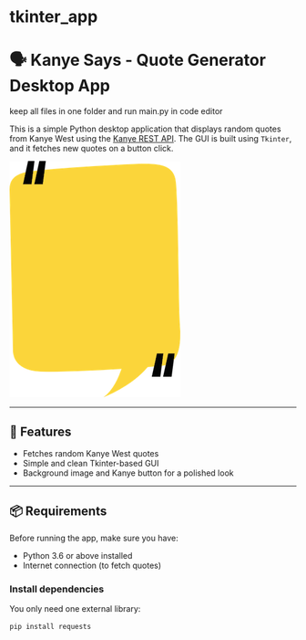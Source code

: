 # tkinter_app
# 🗣️ Kanye Says - Quote Generator Desktop App

keep all files in one folder and run main.py in code editor

This is a simple Python desktop application that displays random quotes from Kanye West using the [Kanye REST API](https://api.kanye.rest). The GUI is built using `Tkinter`, and it fetches new quotes on a button click.

![App Screenshot](background.png)

---

## 🚀 Features

- Fetches random Kanye West quotes
- Simple and clean Tkinter-based GUI
- Background image and Kanye button for a polished look

---

## 📦 Requirements

Before running the app, make sure you have:

- Python 3.6 or above installed
- Internet connection (to fetch quotes)

### Install dependencies

You only need one external library:

```bash
pip install requests
